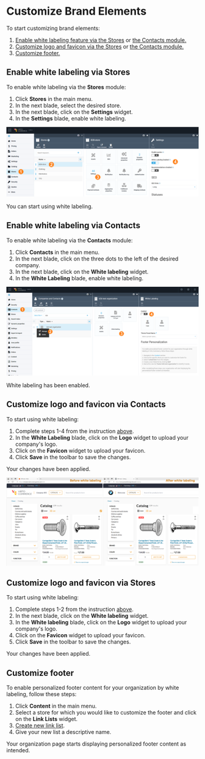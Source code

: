 # Customize Brand Elements

To start customizing brand elements:

1. [Enable white labeling feature via the Stores](customizing-brand-elements.md#enable-white-labeling-via-stores) or [the Contacts module.](customizing-brand-elements.md#enable-white-labeling-via-contacts)
1. [Customize logo and favicon via the Stores](customizing-brand-elements.md#customize-logo-and-favicon-via-stores) or [the Contacts module.](customizing-brand-elements.md#customize-logo-and-favicon-via-contacts)
1. [Customize footer.](customizing-brand-elements.md#customize-footer)

## Enable white labeling via Stores

To enable white labeling via the **Stores** module:

1. Click **Stores** in the main menu.
1. In the next blade, select the desired store.
1. In the next blade, click on the **Settings** widget.
1. In the **Settings** blade, enable white labeling.

![Enabling white lableing via Stores](media/enabling-via-stores.png)

You can start using white labeling.

## Enable white labeling via Contacts

To enable white labeling via the **Contacts** module:

1. Click **Contacts** in the main menu.
1. In the next blade, click on the three dots to the left of the desired company.
1. In the next blade, click on the **White labeling** widget.
1. In the **White Labeling** blade, enable white labeling.

![Enabling white labeling via Contacts](media/enabling-via-contacts.png)

White labeling has been enabled.

## Customize logo and favicon via Contacts

To start using white labeling:

1. Complete steps 1-4 from the instruction [above](customizing-brand-elements.md#customize-logo-and-favicon-via-contacts).
1. In the **White Labeling** blade, click on the **Logo** widget to upload your company's logo.
1. Click on the **Favicon** widget to upload your favicon.
1. Click **Save** in the toolbar to save the changes.

Your changes have been applied.

![Before and after white labeling](media/before-after.png)

## Customize logo and favicon via Stores

To start using white labeling:

1. Complete steps 1-2 from the instruction [above](customizing-brand-elements.md#customize-logo-and-favicon-via-stores).
1. In the next blade, click on the **White labeling** widget.
1. In the **White labeling** blade, click on the **Logo** widget to upload your company's logo.
1. Click on the **Favicon** widget to upload your favicon.
1. Click **Save** in the toolbar to save the changes.

Your changes have been applied.

## Customize footer

To enable personalized footer content for your organization by white labeling, follow these steps:

1. Click **Content** in the main menu.
1. Select a store for which you would like to customize the footer and click on the **Link Lists** widget.
1. [Create new link list](../content/managing-linklists.md).
1. Give your new list a descriptive name.

Your organization page starts displaying personalized footer content as intended.